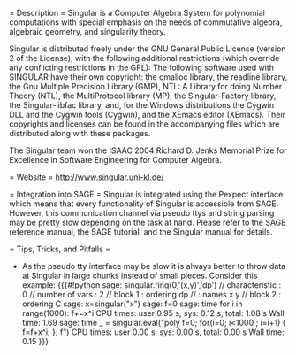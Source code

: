 = Description =
Singular is a Computer Algebra System for polynomial computations with special emphasis on the needs of commutative algebra, algebraic geometry, and singularity theory. 

Singular is distributed freely under the GNU General Public License (version 2 of the License); with the following additional restrictions (which override any conflicting restrictions in the GPL):
The following software used with SINGULAR have their own copyright: the omalloc library, the readline library, the Gnu Multiple Precision Library (GMP), NTL: A Library for doing Number Theory (NTL), the MultiProtocol library (MP), the Singular-Factory library, the Singular-libfac library, and, for the Windows distributions the Cygwin DLL and the Cygwin tools (Cygwin), and the XEmacs editor (XEmacs).
Their copyrights and licenses can be found in the accompanying files which are distributed along with these packages.

The Singular team won the ISAAC 2004 Richard D. Jenks Memorial Prize for Excellence in Software Engineering for Computer Algebra. 

= Website =
http://www.singular.uni-kl.de/

= Integration into SAGE =
Singular is integrated using the Pexpect interface which means that every functionality of Singular is accessible from SAGE. However, this communication channel via pseudo ttys and string parsing may be pretty slow depending on the task at hand. Please refer to the SAGE reference manual, the SAGE tutorial, and the Singular manual for details.

= Tips, Tricks, and Pitfalls =
 * As the pseudo tty interface may be slow it is always better to throw data at Singular in large chunks instead of small pieces. Consider this example:
{{{#!python
sage: singular.ring(0,'(x,y)','dp')
//   characteristic : 0
//   number of vars : 2
//        block   1 : ordering dp
//                  : names    x y
//        block   2 : ordering C
sage: x=singular("x")
sage: f=0
sage: time for i in range(1000): f+=x^i
CPU times: user 0.95 s, sys: 0.12 s, total: 1.08 s
Wall time: 1.69
sage: time _ = singular.eval("poly f=0; for(i=0; i<1000 ; i=i+1) { f=f+x^i; }; f")
CPU times: user 0.00 s, sys: 0.00 s, total: 0.00 s
Wall time: 0.15
}}}
